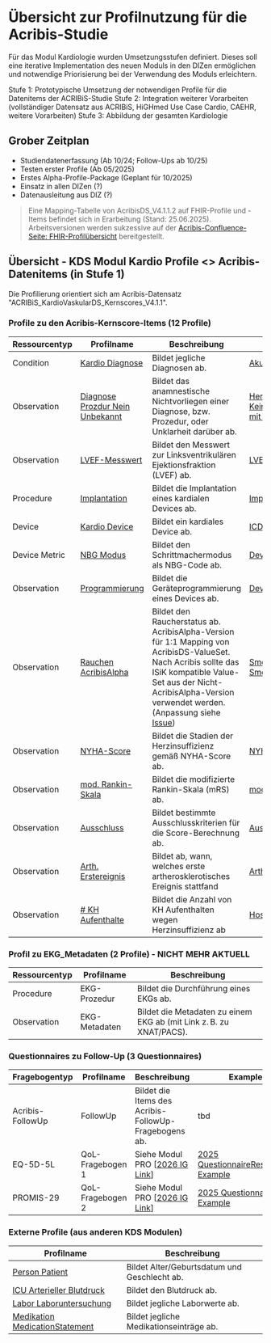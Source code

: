 # Übersicht zur Profilnutzung für die Acribis-Studie
Für das Modul Kardiologie wurden Umsetzungsstufen definiert. Dieses soll eine iterative Implementation des neuen Moduls in den DIZen ermöglichen und notwendige Priorisierung bei der Verwendung des Moduls erleichtern.

Stufe 1: Prototypische Umsetzung der notwendigen Profile für die Datenitems der ACRIBiS-Studie
Stufe 2: Integration weiterer Vorarbeiten (vollständiger Datensatz aus ACRIBiS, HiGHmed Use Case Cardio, CAEHR, weitere Vorarbeiten)
Stufe 3: Abbildung der gesamten Kardiologie

## Grober Zeitplan
- Studiendatenerfassung       (Ab 10/24; Follow-Ups ab 10/25)
- Testen erster Profile       (Ab 05/2025)
- Erstes Alpha-Profile-Package (Geplant für 10/2025)
- Einsatz in allen DIZen      (?)
- Datenausleitung aus DIZ     (?)

> Eine Mapping-Tabelle von AcribisDS_V4.1.1.2 auf FHIR-Profile und -Items befindet sich in Erarbeitung (Stand: 25.06.2025). Arbeitsversionen werden sukzessive auf der [Acribis-Confluence-Seite: FHIR-Profilübersicht](https://acribis.atlassian.net/wiki/spaces/Acribis/pages/390266939/FHIR+Profile+bersicht) bereitgestellt. 

## Übersicht - KDS Modul Kardio Profile <> Acribis-Datenitems (in Stufe 1)
Die Profilierung orientiert sich am Acribis-Datensatz "ACRIBiS_KardioVaskularDS_Kernscores_V4.1.1".

### Profile zu den Acribis-Kernscore-Items (12 Profile)

| Ressourcentyp      | Profilname         | Beschreibung                                                                 | Examples |
|--------------------|--------------------|------------------------------------------------------------------------------|----------|
| Condition          | [Kardio Diagnose](https://simplifier.net/mii-erweiterungsmodul-kardiologie/mii_pr_kardio_diagnose) | Bildet jegliche Diagnosen ab. | [Akuter Myokardinfarkt](https://simplifier.net/mii-erweiterungsmodul-kardiologie/mii-exa-kardio-diagnose-myokardinfarkt) |
| Observation        | [Diagnose Prozdur Nein Unbekannt](https://simplifier.net/mii-erweiterungsmodul-kardiologie/mii_pr_kardio_diagnose_prozedur_nein_unbekannt) | Bildet das anamnestische Nichtvorliegen einer Diagnose, bzw. Prozedur, oder Unklarheit darüber ab. | [Herzinsuffizienz Unbekannt](https://simplifier.net/mii-erweiterungsmodul-kardiologie/mii-exa-kardio-herzinsuffizienz-unbekannt), [Keine Koronarintervention mit PCI/Stent](https://simplifier.net/mii-erweiterungsmodul-kardiologie/mii-exa-kardio-pci-nein) |
| Observation        | [LVEF-Messwert](https://simplifier.net/mii-erweiterungsmodul-kardiologie/mii_pr_kardio_linksventrikulaere_ejektionsfraktion)     | Bildet den Messwert zur Linksventrikulären Ejektionsfraktion (LVEF) ab.     | [LVEF](https://simplifier.net/mii-erweiterungsmodul-kardiologie/mii-exa-kardio-lvef) |
| Procedure          | [Implantation](https://simplifier.net/mii-erweiterungsmodul-kardiologie/mii_pr_kardio_kardiale_deviceimplantation)       | Bildet die Implantation eines kardialen Devices ab.                         | [Implantation](https://simplifier.net/mii-erweiterungsmodul-kardiologie/mii-exa-kardio-kardiale-deviceimplantation-icd) |
| Device             | [Kardio Device](https://simplifier.net/mii-erweiterungsmodul-kardiologie/mii_pr_kardio_device)      | Bildet ein kardiales Device ab.                                             | [ICD Device](https://simplifier.net/mii-erweiterungsmodul-kardiologie/mii-exa-kardio-device-icd) |
| Device Metric      | [NBG Modus](https://simplifier.net/mii-erweiterungsmodul-kardiologie/mii_pr_kardio_nbg_schrittmachermodus)          | Bildet den Schrittmachermodus als NBG-Code ab.                              | [Device Modus](https://simplifier.net/mii-erweiterungsmodul-kardiologie/mii-exa-kardio-nbg-schrittmachermodus) |
| Observation        | [Programmierung](https://simplifier.net/mii-erweiterungsmodul-kardiologie/mii_pr_kardio_geraeteprogrammierung)     | Bildet die Geräteprogrammierung eines Devices ab.                           | [Device Mode](https://simplifier.net/mii-erweiterungsmodul-kardiologie/mii-exa-kardio-geraeteprogrammierung-vvi) |
| Observation        | [Rauchen AcribisAlpha](https://simplifier.net/mii-erweiterungsmodul-kardiologie/mii_pr_kardio_observation_rauchen_acribisalpha)          | Bildet den Raucherstatus ab. AcribisAlpha-Version für 1:1 Mapping von AcribisDS-ValueSet. Nach Acribis sollte das ISiK kompatible Value-Set aus der Nicht-AcribisAlpha-Version verwendet werden. (Anpassung siehe [Issue](https://github.com/medizininformatik-initiative/kerndatensatz-kardiologie/issues/12))                                               | [SmokingStatus_AcribisAlpha](https://simplifier.net/mii-erweiterungsmodul-kardiologie/mii-exa-kardio-raucherstatus-acribisalpha), [Smoking Status](https://simplifier.net/mii-erweiterungsmodul-kardiologie/mii-exa-kardio-raucherstatus) |
| Observation        | [NYHA-Score](https://simplifier.net/mii-erweiterungsmodul-kardiologie/mii_pr_kardio_score_nyha)         | Bildet die Stadien der Herzinsuffizienz gemäß NYHA-Score ab.                | [NYHA-Score](https://simplifier.net/mii-erweiterungsmodul-kardiologie/mii-exa-kardio-score-nyha-ii) |
| Observation        | [mod. Rankin-Skala](https://simplifier.net/mii-erweiterungsmodul-kardiologie/mii_pr_kardio_score_modifizierte_rankin_skala)       | Bildet die modifizierte Rankin-Skala (mRS) ab.                              | [mod. Ranking Skala](https://simplifier.net/mii-erweiterungsmodul-kardiologie/mii-exa-kardio-mrs) |
| Observation        | [Ausschluss](https://simplifier.net/mii-erweiterungsmodul-kardiologie/mii_pr_kardio_ausschluss_scoreberechnung)         | Bildet bestimmte Ausschlusskriterien für die Score-Berechnung ab.           | [Ausschlusskriterium](https://simplifier.net/mii-erweiterungsmodul-kardiologie/mii-exa-kardio-ausschluss-scoreberechnung-vitium) |
| Observation        | [Arth. Erstereignis](https://simplifier.net/mii-erweiterungsmodul-kardiologie/mii_pr_kardio_atherosklerotisches_erstereignis) | Bildet ab, wann, welches erste artherosklerotisches Ereignis stattfand      | [Arth. Erstereignis](https://simplifier.net/mii-erweiterungsmodul-kardiologie/mii-exa-kardio-atherosklerotisches-erstereignis) |
| Observation        | [# KH Aufenthalte](https://simplifier.net/mii-erweiterungsmodul-kardiologie/mii_pr_kardio_anzahl_kh_aufenthalte_wg_hf)   | Bildet die Anzahl von KH Aufenthalten wegen Herzinsuffizienz ab             | [Hospital Admission](https://simplifier.net/mii-erweiterungsmodul-kardiologie/mii-exa-kardio-anzahl-kh-aufenthalte-wg-hf) |

### Profil zu EKG_Metadaten (2 Profile) - NICHT MEHR AKTUELL

| Ressourcentyp   | Profilname      | Beschreibung                                                               |
|-----------------|-----------------|----------------------------------------------------------------------------|
| Procedure       | EKG-Prozedur    | Bildet die Durchführung eines EKGs ab.                                     |
| Observation     | EKG-Metadaten   | Bildet die Metadaten zu einem EKG ab (mit Link z. B. zu XNAT/PACS).        |

### Questionnaires zu Follow-Up (3 Questionnaires)

| Fragebogentyp     | Profilname         | Beschreibung                                         | Example |
|-------------------|--------------------|------------------------------------------------------|---------|
| Acribis-FollowUp  | FollowUp           | Bildet die Items des Acribis-FollowUp-Fragebogens ab.| tbd |
| EQ-5D-5L          | QoL-Fragebogen 1   | Siehe Modul PRO [[2026 IG Link](https://www.medizininformatik-initiative.de/Kerndatensatz/KDS_PRO/MIIIGModulPRO-PRO-Bibliothek-EQ-5D-5L.html)]                                     | [2025 QuestionnaireResponse-Example](https://simplifier.net/mii-erweiterungsmodul-pro-2025/mii-exa-pro-euroqol-eq5d5l-coded-response) |
| PROMIS-29         | QoL-Fragebogen 2   | Siehe Modul PRO [[2026 IG Link](https://www.medizininformatik-initiative.de/Kerndatensatz/KDS_PRO/MIIIGModulPRO-PRO-Bibliothek-PROMIS.html)] | [2025 Questionnaire-Example](https://simplifier.net/MII-Erweiterungsmodul-PRO-2025/mii-qst-pro-promis-29/~overview) |

### Externe Profile (aus anderen KDS Modulen)

| Profilname                                                                                                                             | Beschreibung                                 |
|----------------------------------------------------------------------------------------------------------------------------------------|----------------------------------------------|
| [Person Patient](https://simplifier.net/mii-basismodul-person-2024/mii_pr_person_patient)                                              | Bildet Alter/Geburtsdatum und Geschlecht ab. |
| [ICU Arterieller Blutdruck](https://simplifier.net/medizininformatikinitiative-modul-intensivmedizin/mii_pr_icu_arterieller_blutdruck) | Bildet den Blutdruck ab.                     |
| [Labor Laboruntersuchung](https://simplifier.net/mii-basismodul-labor-2025/mii_pr_labor_laboruntersuchung)                             | Bildet jegliche Laborwerte ab.               |
| [Medikation MedicationStatement](https://simplifier.net/mii-basismodul-medikation-2024/mii_pr_medikation_medicationstatement)          | Bildet jegliche Medikationseinträge ab.      |



